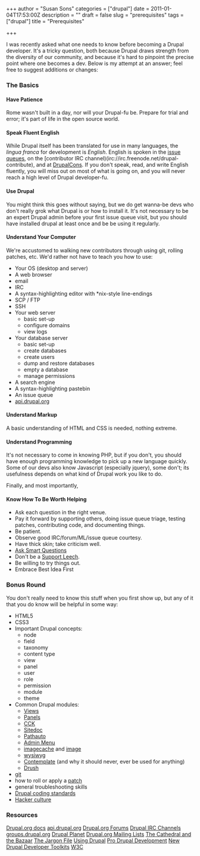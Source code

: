 +++
author = "Susan Sons"
categories = ["drupal"]
date = 2011-01-04T17:53:00Z
description = ""
draft = false
slug = "prerequisites"
tags = ["drupal"]
title = "Prerequisites"

+++

I was recently asked what one needs to know before becoming a Drupal developer. It's a tricky question, both because Drupal draws strength from the diversity of our community, and because it's hard to pinpoint the precise point where one becomes a dev. Below is my attempt at an answer; feel free to suggest additions or changes:

### The Basics

#### Have Patience
Rome wasn't built in a day, nor will your Drupal-fu be. Prepare for trial and error; it's part of life in the open source world.

#### Speak Fluent English
While Drupal itself has been translated for use in many languages, the *lingua franca* for development is *English*. English is spoken in the [issue queues](http://dgo.to/i/drupal), on the [contributor IRC channel)(irc://irc.freenode.net/drupal-contribute), and at [DrupalCons](http://chicago2011.drupal.org/). If you don't speak, read, and write English fluently, you will miss out on most of what is going on, and you will never reach a high level of Drupal developer-fu.

#### Use Drupal
You might think this goes without saying, but we do get wanna-be devs who don't really grok what Drupal is or how to install it. It's not necessary to be an expert Drupal admin before your first issue queue visit, but you should have installed drupal at least once and be be using it regularly.

#### Understand Your Computer
We're accustomed to walking new contributors through using git, rolling patches, etc. We'd rather not have to teach you how to use:

- Your OS (desktop and server)
- A web browser
- email
- IRC
- A syntax-highlighting editor with *nix-style line-endings
- SCP / FTP
- SSH
- Your web server
  - basic set-up
  - configure domains
  - view logs
- Your database server
  - basic set-up
  - create databases
  - create users
  - dump and restore databases
  - empty a database
  - manage permissions
- A search engine
- A syntax-highlighting pastebin
- An issue queue
- [api.drupal.org](http://api.drupal.org/)

#### Understand Markup
A basic understanding of HTML and CSS is needed, nothing extreme.

#### Understand Programming
It's not necessary to come in knowing PHP, but if you don't, you should have enough programming knowledge to pick up a new language quickly. Some of our devs also know Javascript (especially jquery), some don't; its usefulness depends on what kind of Drupal work you like to do.

Finally, and most importantly,

#### Know How To Be Worth Helping
- Ask each question in the right venue.
- Pay it forward by supporting others, doing issue queue triage, testing patches, contributing code, and documenting things.
- Be patient.
- Observe good IRC/forum/ML/issue queue courtesy.
- Have thick skin; take criticism well.
- [Ask Smart Questions](http://www.catb.org/~esr/faqs/smart-questions.html)
- Don't be a [Support Leech](http://binaryredneck.net/support-leech).
- Be willing to try things out.
- Embrace Best Idea First

### Bonus Round

You don't really need to know this stuff when you first show up, but any of it that you do know will be helpful in some way:

- HTML5
- CSS3
- Important Drupal concepts:
  - node
  - field
  - taxonomy
  - content type
  - view
  - panel
  - user
  - role
  - permission
  - module
  - theme
- Common Drupal modules:
  - [Views](http://dgo.to/views)
  - [Panels](http://dgo.to/panels)
  - [CCK](http://dgo.to/cck)
  - [Sitedoc](http://dgo.to/sitedoc)
  - [Pathauto](http://binaryredneck.net/node/dgo.to/pathauto)
  - [Admin Menu](http://dgo.to/admin_menu)
  - [imagecache](http://dgo.to/imagecache) and [image](http://dgo.to/image)
  - [wysiwyg](http://dgo.to/wysiwyg)
  - [Contemplate](http://dgo.to/contemplate) (and why it should never, ever be used for anything)
  - [Drush](http://dgo.to/drush)
- [git](http://git-scm.com/)
- how to roll or apply a [patch](http://drupal.org/patch)
- general troubleshooting skills
- [Drupal coding standards](http://drupal.org/coding-standards)
- [Hacker culture](http://binaryredneck.net/node/170)

### Resources

[Drupal.org docs](http://drupal.org/documentation)
[api.drupal.org](http://api.drupal.org/)
[Drupal.org Forums](http://drupal.org/forum)
[Drupal IRC Channels](http://drupal.org/irc)
[groups.drupal.org](http://groups.drupal.org/)
[Drupal Planet](http://drupal.org/planet)
[Drupal.org Mailing Lists](http://drupal.org/mailing-lists)
[The Cathedral and the Bazaar](http://www.catb.org/esr/writings/cathedral-bazaar/)
[The Jargon File](http://www.catb.org/jargon/)
[Using Drupal](http://www.amazon.com/gp/product/1449390528?ie=UTF8&tag=binaredn-20&linkCode=as2&camp=1789&creative=390957&creativeASIN=1449390528)
[Pro Drupal Development](http://www.amazon.com/Pro-Drupal-7-Development-Third/dp/1430228385/ref=sr_1_3?ie=UTF8&s=books&qid=1294169536&sr=1-3-catcorr)
[New Drupal Developer Toolkits](http://drupal.org/node/805106)
[W3C](http://www.w3.org/)

